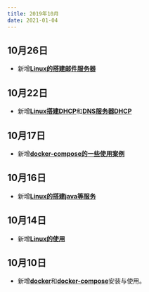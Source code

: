 ```yaml
---
title: 2019年10月
date: 2021-01-04
---
```


## 10月26日
+ 新增[**Linux的搭建邮件服务器**](/linux/centos搭建邮件服务器.html)

## 10月22日
+ 新增[**Linux搭建DHCP**](/linux/linux搭建dhcp服务.html)和[**DNS服务器DHCP**](/linux/linux搭建dns服务.html)

## 10月17日
+ 新增[**docker-compose的一些使用案例**](/docker/case/基于docker搭建mysql.html)

## 10月16日
+ 新增[**Linux的搭建java等服务**](/linux/安装java.html)

## 10月14日
+ 新增[**Linux的使用**](/linux/)

## 10月10日
+ 新增[**docker**](/docker/)和[**docker-compose**](/docker/compose/)安装与使用。







